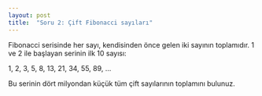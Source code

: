 ```yaml
---
layout: post
title:  "Soru 2: Çift Fibonacci sayıları"
---
```


Fibonacci serisinde her sayı, kendisinden önce gelen iki sayının toplamıdır. 1 ve 2 ile başlayan serinin ilk 10 sayısı:

1, 2, 3, 5, 8, 13, 21, 34, 55, 89, ...

Bu serinin dört milyondan küçük tüm çift sayılarının toplamını bulunuz.
